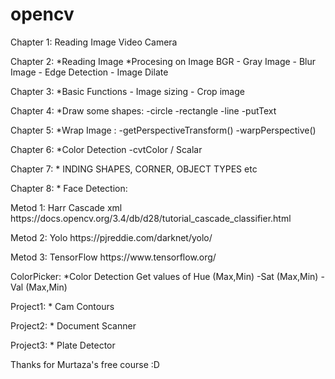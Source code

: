 # opencv

<div>
<p>
 Chapter 1: Reading 
   Image
   Video
   Camera
</p>
 
<p>
 Chapter 2: 
  *Reading Image
  *Procesing on Image BGR
    - Gray Image
    - Blur Image
    - Edge Detection
    - Image Dilate
</p>

<p>
   Chapter 3: 
  *Basic Functions
    - Image sizing
    - Crop image
</p> 
 
<p>
   Chapter 4: 
    *Draw some shapes:
      -circle
      -rectangle
      -line
      -putText
</p> 
      
<p>
   Chapter 5:
    *Wrap Image : 
      -getPerspectiveTransform()
      -warpPerspective()
</p> 

<p>
   Chapter 6: 
    *Color Detection
      -cvtColor / Scalar
</p> 

<p>
   Chapter 7:       
    * INDING SHAPES, CORNER, OBJECT TYPES etc
</p> 
 
<p>
   Chapter 8:
    * Face Detection:
       <p>Metod 1: Harr Cascade xml   https://docs.opencv.org/3.4/db/d28/tutorial_cascade_classifier.html</p> 
       <p>Metod 2: Yolo               https://pjreddie.com/darknet/yolo/ </p> 
       <p>Metod 3: TensorFlow         https://www.tensorflow.org/</p> 
</p> 

<p>        
ColorPicker:
    *Color Detection
        Get values of Hue (Max,Min) -Sat (Max,Min) - Val (Max,Min) 
</p>        
        
<p>
   Project1:
    * Cam Contours
 </p> 
 
<p>
   Project2:
    * Document Scanner
</p> 

<p>
   Project3:
    * Plate Detector
</p>         
              
        
   Thanks for Murtaza's free course :D     
</div>
